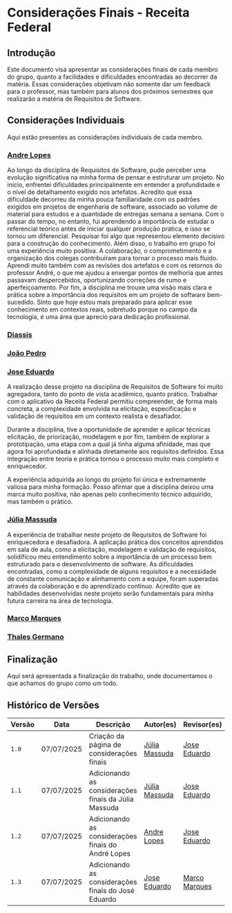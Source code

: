 # Considerações Finais - Receita Federal

## Introdução

Este documento visa apresentar as considerações finais de cada membro do grupo, quanto a facilidades e dificuldades encontradas ao decorrer da matéria. Essas considerações objetivam não somente dar um feedback para o professor, mas também para alunos dos próximos semestres que realizarão a matéria de Requisitos de Software.

## Considerações Individuais

Aqui estão presentes as considerações individuais de cada membro.


### [Andre Lopes](https://github.com/andrewslopes)

Ao longo da disciplina de Requisitos de Software, pude perceber uma evolução significativa na minha forma de pensar e estruturar um projeto. No início, enfrentei dificuldades principalmente em entender a profundidade e o nível de detalhamento exigido nos artefatos. Acredito que essa dificuldade decorreu da minha pouca familiaridade com os padrões exigidos em projetos de engenharia de software, associado ao volume de material para estudos e a quantidade de entregas semana a semana. Com o passar do tempo, no entanto, fui aprendendo a importância de estudar o referencial teórico antes de iniciar qualquer produção prática, e isso se tornou um diferencial. Pesquisar foi algo que representou elemento decisivo para a construção do conhecimento.
Além disso, o trabalho em grupo foi uma experiência muito positiva. A colaboração, o comprometimento e a organização dos colegas contribuíram para tornar o processo mais fluido. Aprendi muito também com as revisões dos artefatos e com os retornos do professor André, o que me ajudou a enxergar pontos de melhoria que antes passavam despercebidos, oportunizando correções de rumo e aperfeiçoamento. Por fim, a disciplina me trouxe uma visão mais clara e prática sobre a importância dos requisitos em um projeto de software bem-sucedido. Sinto que hoje estou mais preparado para aplicar esse conhecimento em contextos reais, sobretudo porque no campo da tecnologia, é uma área que aprecio para dedicação profissional.


### [Diassis](https://github.com/Diaxiz)



### [João Pedro](https://github.com/JpRodrigues2)


### [Jose Eduardo](https://github.com/jevprado)

A realização desse projeto na disciplina de Requisitos de Software foi muito agregadora, tanto do ponto de vista acadêmico, quanto prático. Trabalhar com o aplicativo da Receita Federal permitiu compreender, de forma mais concreta, a complexidade envolvida na elicitação, especificação e validação de requisitos em um contexto realista e desafiador.

Durante a disciplina, tive a oportunidade de aprender e aplicar técnicas elicitação, de priorização,  modelagem e por fim, também de explorar a prototipação, uma etapa com a qual já tinha alguma afinidade, mas que agora foi aprofundada e alinhada diretamente aos requisitos definidos. Essa integração entre teoria e prática tornou o processo muito mais completo e enriquecedor.

A experiência adquirida ao longo do projeto foi única e extremamente valiosa para minha formação. Posso afirmar que a disciplina deixou uma marca muito positiva, não apenas pelo conhecimento técnico adquirido, mas também o prático. 


### [Júlia Massuda](https://github.com/JuliaReis18) 

A experiência de trabalhar neste projeto de Requisitos de Software foi enriquecedora e desafiadora. A aplicação prática dos conceitos aprendidos em sala de aula, como a elicitação, modelagem e validação de requisitos, solidificou meu entendimento sobre a importância de um processo bem estruturado para o desenvolvimento de software. As dificuldades encontradas, como a complexidade de alguns requisitos e a necessidade de constante comunicação e alinhamento com a equipe, foram superadas através da colaboração e do aprendizado contínuo. Acredito que as habilidades desenvolvidas neste projeto serão fundamentais para minha futura carreira na área de tecnologia.


### [Marco Marques](https://github.com/marcomarquesdc) 

### [Thales Germano](https://github.com/thalesgvl)

## Finalização

Aqui será apresentada a finalização do trabalho, onde documentamos o que achamos do grupo como um todo.

## Histórico de Versões

| Versão | Data | Descrição | Autor(es) | Revisor(es) |
| --- | --- | --- | --- | --- |
| `1.0` | 07/07/2025 | Criação da página de considerações finais | [Júlia Massuda](https://github.com/JuliaReis18) |[Jose Eduardo](https://github.com/jevprado) |
| `1.1` | 07/07/2025 | Adicionando as considerações finais da Júlia Massuda | [Júlia Massuda](https://github.com/JuliaReis18) | [Jose Eduardo](https://github.com/jevprado) |
| `1.2` | 07/07/2025 | Adicionando as considerações finais do André Lopes | [Andre Lopes](https://github.com/andrewslopes) | [Jose Eduardo](https://github.com/jevprado) |
| `1.3` | 07/07/2025 | Adicionando as considerações finais do José Eduardo | [Jose Eduardo](https://github.com/jevprado) | [Marco Marques](https://github.com/marcomarquesdc) |